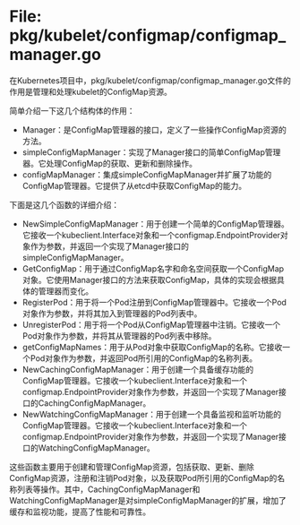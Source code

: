 # File: pkg/kubelet/configmap/configmap_manager.go

在Kubernetes项目中，pkg/kubelet/configmap/configmap_manager.go文件的作用是管理和处理kubelet的ConfigMap资源。

简单介绍一下这几个结构体的作用：

- Manager：是ConfigMap管理器的接口，定义了一些操作ConfigMap资源的方法。
- simpleConfigMapManager：实现了Manager接口的简单ConfigMap管理器。它处理ConfigMap的获取、更新和删除操作。
- configMapManager：集成simpleConfigMapManager并扩展了功能的ConfigMap管理器。它提供了从etcd中获取ConfigMap的能力。

下面是这几个函数的详细介绍：

- NewSimpleConfigMapManager：用于创建一个简单的ConfigMap管理器。它接收一个kubeclient.Interface对象和一个configmap.EndpointProvider对象作为参数，并返回一个实现了Manager接口的simpleConfigMapManager。
- GetConfigMap：用于通过ConfigMap名字和命名空间获取一个ConfigMap对象。它使用Manager接口的方法来获取ConfigMap，具体的实现会根据具体的管理器而变化。
- RegisterPod：用于将一个Pod注册到ConfigMap管理器中。它接收一个Pod对象作为参数，并将其加入到管理器的Pod列表中。
- UnregisterPod：用于将一个Pod从ConfigMap管理器中注销。它接收一个Pod对象作为参数，并将其从管理器的Pod列表中移除。
- getConfigMapNames：用于从Pod对象中获取ConfigMap的名称。它接收一个Pod对象作为参数，并返回Pod所引用的ConfigMap的名称列表。
- NewCachingConfigMapManager：用于创建一个具备缓存功能的ConfigMap管理器。它接收一个kubeclient.Interface对象和一个configmap.EndpointProvider对象作为参数，并返回一个实现了Manager接口的CachingConfigMapManager。
- NewWatchingConfigMapManager：用于创建一个具备监视和监听功能的ConfigMap管理器。它接收一个kubeclient.Interface对象和一个configmap.EndpointProvider对象作为参数，并返回一个实现了Manager接口的WatchingConfigMapManager。

这些函数主要用于创建和管理ConfigMap资源，包括获取、更新、删除ConfigMap资源，注册和注销Pod对象，以及获取Pod所引用的ConfigMap的名称列表等操作。其中，CachingConfigMapManager和WatchingConfigMapManager是对simpleConfigMapManager的扩展，增加了缓存和监视功能，提高了性能和可靠性。

